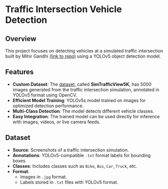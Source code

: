 # **Traffic Intersection Vehicle Detection**


## Overview
This project focuses on detecting vehicles at a simulated traffic intersection built by Mihir Gandhi [(link to repo)](https://github.com/mihir-m-gandhi/Traffic-Intersection-Simulation-with-Stats/tree/main) using a YOLOv5 object detection model. 

## Features
- **Custom Dataset**: The [dataset](https://universe.roboflow.com/sg-icrum/simtrafficview5k), called **SimTrafficView5K**, has 5000 images generated from the  traffic intersection simulation, annotated in YOLOv5 format using OpenCV.
- **Efficient Model Training**: YOLOv5s model trained on images for optimized detection performance.
- **Multi-Class Detection**: The model detects different vehicle classes.
- **Easy Integration**: The trained model can be used directly for inference with images, videos, or live camera feeds.

## Dataset
- **Source**: Screenshots of a traffic intersection simulation.
- **Annotations**: YOLOv5-compatible `.txt` format labels for bounding boxes.
- **Classes**: Includes classes such as `Bike`, `Bus`, `Car`, `Truck`, etc.
- **Format**: 
  - Images in `.jpg` format.
  - Labels stored in `.txt` files with YOLOv5 format.


